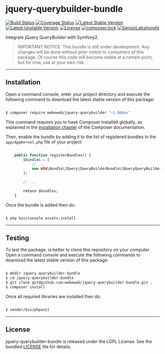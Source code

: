 jquery-querybuilder-bundle
==========================

[![Build Status](https://travis-ci.org/webeweb/jquery-querybuilder-bundle.svg?branch=master)](https://travis-ci.org/webeweb/jquery-querybuilder-bundle) [![Coverage Status](https://coveralls.io/repos/github/webeweb/jquery-querybuilder-bundle/badge.svg?branch=master)](https://coveralls.io/github/webeweb/jquery-querybuilder-bundle?branch=master) [![Latest Stable Version](https://poser.pugx.org/webeweb/jquery-querybuilder-bundle/v/stable)](https://packagist.org/packages/webeweb/jquery-querybuilder-bundle) [![Latest Unstable Version](https://poser.pugx.org/webeweb/jquery-querybuilder-bundle/v/unstable)](https://packagist.org/packages/webeweb/jquery-querybuilder-bundle) [![License](https://poser.pugx.org/webeweb/jquery-querybuilder-bundle/license)](https://packagist.org/packages/webeweb/jquery-querybuilder-bundle) [![composer.lock](https://poser.pugx.org/webeweb/jquery-querybuilder-bundle/composerlock)](https://packagist.org/packages/webeweb/jquery-querybuilder-bundle) [![SensioLabsInsight](https://insight.sensiolabs.com/projects/3c609680-1349-45df-9e73-580cf3225c0c/mini.png)](https://insight.sensiolabs.com/projects/3c609680-1349-45df-9e73-580cf3225c0c)

Integrate jQuery QueryBuilder with Symfony2.

> IMPORTANT NOTICE: This bundle is still under development. Any changes will be
> done without prior notice to consumers of this package. Of course this code
> will become stable at a certain point, but for now, use at your own risk.

---

## Installation

Open a command console, enter your project directory and execute the following
command to download the latest stable version of this package:

```bash

$ composer require webeweb/jquery-querybuilder "~1.0@dev"

```

This command requires you to have Composer installed globally, as explained
in the [installation chapter](https://getcomposer.org/doc/00-intro.md) of the
Composer documentation.

Then, enable the bundle by adding it to the list of registered bundles
in the `app/AppKernel.php` file of your project:

```php

	public function registerBundles() {
		$bundles = [
            // ...
            new WBW\Bundle\JQuery\QueryBuilderBundle\JQueryQueryBuilderBundle(),
        ];

		// ...

		return $bundles;
    }

```

Once the bundle is added then do:

```bash

$ php bin/console assets:install

```

---

## Testing

To test the package, is better to clone this repository on your computer.
Open a command console and execute the following commands to download the latest
stable version of this package:

```bash

$ mkdir jquery-querybuilder-bundle
$ cd jquery-querybuilder-bundle
$ git clone git@github.com:webeweb/jquery-querybuilder-bundle.git .
$ composer install

```

Once all required libraries are installed then do:

```bash

$ vendor/bin/phpunit

```

---

## License

jquery-querybuilder-bundle is released under the LGPL License. See the bundled
[LICENSE](LICENSE) file for details.
